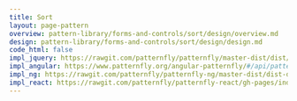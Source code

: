 ```yaml
---
title: Sort
layout: page-pattern
overview: pattern-library/forms-and-controls/sort/design/overview.md
design: pattern-library/forms-and-controls/sort/design/design.md
code_html: false
impl_jquery: https://rawgit.com/patternfly/patternfly/master-dist/dist/tests/toolbar.html
impl_angular: https://www.patternfly.org/angular-patternfly/#/api/patternfly.sort.component:pfSort
impl_ng: https://rawgit.com/patternfly/patternfly-ng/master-dist/dist-demo/#/sort
impl_react: https://rawgit.com/patternfly/patternfly-react/gh-pages/index.html?&selectedKind=Sort&selectedStory=Sort
---
```

